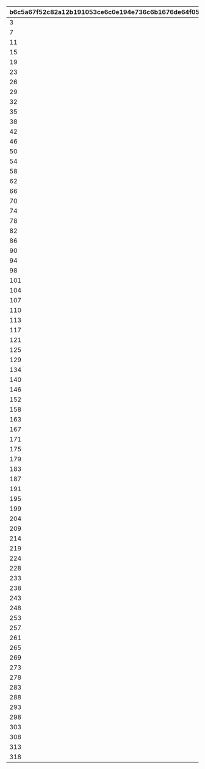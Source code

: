 |b6c5a67f52c82a12b191053ce6c0e194e736c6b1676de64f05abf69380f6ac37|2456d61289ada0679385033b5f864573614581c31a8523a9cdc529beac33085b|675a2d60a9a8ed441f43969d47e770bc98240fc69be3fe5c252e3a02176f712b|23746fbbd6b63f6e9a19683c63c9969f4623c16061d167efbc34b936602d8e37|521de68982f91a15b557dde1435b0cbfc9bb4adc653e8dfdb16937597b87753d|6d2e268b8db65a8fc8554f41103b8ef8e374f399873fee48340d317e1f91b209|90ccc44bc5cd975c74d3b1fb827c8451a57c6e80ac72db25360b14f29ee3cca3|997162e0d759a98b4929e8035ef0b2454634b279d2ca44568723377c2786ae25|5ad505e4dbf13cef362e3d025de3ec389a74e0edabb2f124a670abbdaca2e8cf|
| --- | --- | --- | --- | --- | --- | --- | --- | --- |
|3|1|0|0|101|4|0|2|0|
|7|5|0|0|102|8|0|6|0|
|11|9|0|0|103|12|0|10|0|
|15|13|0|0|104|16|0|14|0|
|19|17|0|0|105|20|0|18|0|
|23|21|0|0|106|0|0|22|0|
|26|24|0|0|107|0|0|25|0|
|29|27|0|0|108|0|0|28|0|
|32|30|0|0|109|0|0|31|0|
|35|33|0|0|110|0|0|34|0|
|38|36|0|0|111|0|0|37|39|
|42|40|0|0|112|0|0|41|43|
|46|44|0|0|113|0|0|45|47|
|50|48|0|0|114|0|0|49|51|
|54|52|0|0|115|0|0|53|55|
|58|56|0|0|201|59|0|57|0|
|62|60|0|0|202|63|0|61|0|
|66|64|0|0|203|67|0|65|0|
|70|68|0|0|204|71|0|69|0|
|74|72|0|0|205|75|0|73|0|
|78|76|0|0|206|0|0|77|79|
|82|80|0|0|207|0|0|81|83|
|86|84|0|0|208|0|0|85|87|
|90|88|0|0|209|0|0|89|91|
|94|92|0|0|210|0|0|93|95|
|98|96|0|0|211|322|0|97|321|
|101|99|0|0|212|324|0|100|323|
|104|102|0|0|213|326|0|103|325|
|107|105|0|0|214|328|0|106|327|
|110|108|0|0|215|330|0|109|329|
|113|111|0|0|301|0|0|112|114|
|117|115|0|0|302|0|0|116|118|
|121|119|0|0|303|0|0|120|122|
|125|123|0|0|304|0|0|124|126|
|129|127|0|0|305|0|0|128|130|
|134|131|133|0|306|135|136|132|0|
|140|137|139|0|307|141|142|138|0|
|146|143|145|0|308|147|148|144|0|
|152|149|151|0|309|153|154|150|0|
|158|155|157|0|310|159|160|156|0|
|163|161|0|0|311|164|0|162|0|
|167|165|0|0|312|168|0|166|0|
|171|169|0|0|313|172|0|170|0|
|175|173|0|0|314|176|0|174|0|
|179|177|0|0|315|180|0|178|0|
|183|181|0|0|401|184|0|182|0|
|187|185|0|0|402|188|0|186|0|
|191|189|0|0|403|192|0|190|0|
|195|193|0|0|404|196|0|194|0|
|199|197|0|0|405|200|0|198|0|
|204|201|203|0|406|205|0|202|0|
|209|206|208|0|407|210|0|207|0|
|214|211|213|0|408|215|0|212|0|
|219|216|218|0|409|220|0|217|0|
|224|221|223|0|410|225|0|222|0|
|228|226|0|0|411|230|0|227|229|
|233|231|0|0|412|235|0|232|234|
|238|236|0|0|413|240|0|237|239|
|243|241|0|0|414|245|0|242|244|
|248|246|0|0|415|250|0|247|249|
|253|251|0|0|501|0|0|252|254|
|257|255|0|0|502|0|0|256|258|
|261|259|0|0|503|0|0|260|262|
|265|263|0|0|504|0|0|264|266|
|269|267|0|0|505|0|0|268|270|
|273|271|0|0|506|275|0|272|274|
|278|276|0|0|507|280|0|277|279|
|283|281|0|0|508|285|0|282|284|
|288|286|0|0|509|290|0|287|289|
|293|291|0|0|510|295|0|292|294|
|298|296|0|300|511|0|0|297|299|
|303|301|0|305|512|0|0|302|304|
|308|306|0|310|513|0|0|307|309|
|313|311|0|315|514|0|0|312|314|
|318|316|0|320|515|0|0|317|319|